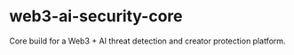 # web3-ai-security-core
Core build for a Web3 + AI threat detection and creator protection platform.
